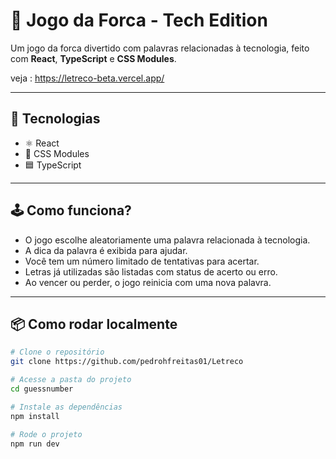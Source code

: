 # 🎯 Jogo da Forca - Tech Edition

Um jogo da forca divertido com palavras relacionadas à tecnologia, feito com **React**, **TypeScript** e **CSS Modules**.

veja : https://letreco-beta.vercel.app/

---

## 🚀 Tecnologias

- ⚛️ React
- 💅 CSS Modules
- 🟦 TypeScript

---

## 🕹️ Como funciona?

- O jogo escolhe aleatoriamente uma palavra relacionada à tecnologia.
- A dica da palavra é exibida para ajudar.
- Você tem um número limitado de tentativas para acertar.
- Letras já utilizadas são listadas com status de acerto ou erro.
- Ao vencer ou perder, o jogo reinicia com uma nova palavra.

---

## 📦 Como rodar localmente

```bash
# Clone o repositório
git clone https://github.com/pedrohfreitas01/Letreco

# Acesse a pasta do projeto
cd guessnumber

# Instale as dependências
npm install

# Rode o projeto
npm run dev
